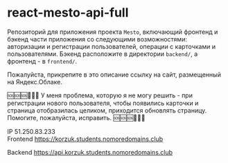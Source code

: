 # react-mesto-api-full
Репозиторий для приложения проекта `Mesto`, включающий фронтенд и бэкенд части приложения со следующими возможностями: авторизации и регистрации пользователей, операции с карточками и пользователями. Бэкенд расположите в директории `backend/`, а фронтенд - в `frontend/`. 
  
Пожалуйста, прикрепите в это описание ссылку на сайт, размещенный на Яндекс.Облаке.

🆘🆘🆘🐙🐙🐙
У меня проблема, которую я не могу решить - при регистрации нового пользователя, чтобы появились карточки и страница отобразилась целиком, приходится обновлять страницу.
Помогите, пожалуйста, исправить. 
🆘🆘🆘🐙🐙🐙

IP  51.250.83.233                                                                                                                                                            
Frontend  https://korzuk.students.nomoredomains.club                                                                                                                     

Backend  https://api.korzuk.students.nomoredomains.club
